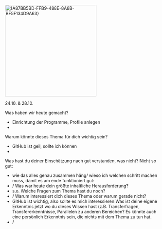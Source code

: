 <img width="300" alt="{A87BB5BD-FFB9-488E-8A8B-BF5F134D9A63}" src="https://github.com/user-attachments/assets/80548b5a-3ef7-4ffd-9207-f76d9aec9856">

24.10. & 28.10.

Was haben wir heute gemacht?
- Einrichtung der Programme, Profile anlegen
- 
Warum könnte dieses Thema für dich wichtig sein?
- GitHub ist geil, sollte ich können
- 
Was hast du deiner Einschätzung nach gut verstanden, was nicht?
Nicht so gut:
- wie das alles genau zusammen häng/ wieso ich welchen schritt machen muss, damit es am ende funktioniert
gut:
- /
Was war heute dein größte inhaltliche Herausforderung?
- s.o. 
Welche Fragen zum Thema hast du noch?
- /
Warum interessiert dich dieses Thema oder warum gerade nicht?
- GitHub ist wichtig, also sollte es mich interessieren
Was ist deine eigene Erkenntnis jetzt wo du dieses Wissen hast (z.B. Transferfragen, Transfererkenntnisse, Parallelen zu anderen Bereichen? Es könnte auch eine persönlich Erkenntnis sein, die nichts mit dem Thema zu tun hat.
- /
